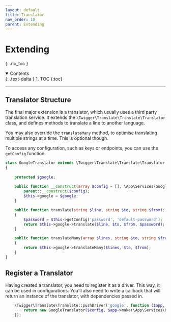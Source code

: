```yaml
---
layout: default
title: Translator
nav_order: 10
parent: Extending
---
```



# Extending
{: .no_toc }

<details open markdown="block">
  <summary>
    Contents
  </summary>
  {: .text-delta }
1. TOC
{:toc}
</details>

---

## Translator Structure

The final major extension is a translator, which usually uses a third party translation service. It extends the ```\Twigger\Translate\Translate\Translator``` class, and defines methods to translate a line to another language.

You may also override the ```translateMany``` method, to optimise translating multiple strings at a time. This is optional though.

To access any configuration, such as keys or endpoints, you can use the ```getConfig``` function.

```php
class GoogleTranslator extends \Twigger\Translate\Translate\Translator
{
    
    protected $google;
    
    public function __construct(array $config = [], \App\Services\GoogleTranslate $google) {
        parent::__construct($config);
        $this->google = $google;
    }

    public function translate(string $line, string $to, string $from): ?string
    {
        $password = $this->getConfig('password', 'default-password');
        return $this->google->translate($line, $to, $from, $password);
    }

    public function translateMany(array $lines, string $to, string $from): array
    {
        return $this->google->translateMany($lines, $to, $from);
    }
}
```

## Register a Translator

Having created a translator, you need to register it as a driver. This way, it can be used in configurations. You'll also need to write a callback that will return an instance of the translator, with dependencies passed in.

```php
    \Twigger\Translate\Translate::pushDriver('google', function ($app, $config) {
        return new GoogleTranslator($config, $app->make(\App\Services\GoogleTranslate::class));
    });
```
